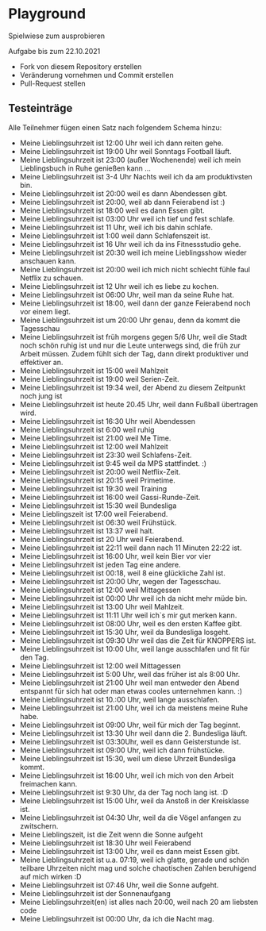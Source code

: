 # Playground
Spielwiese zum ausprobieren

Aufgabe bis zum 22.10.2021
* Fork von diesem Repository erstellen
* Veränderung vornehmen und Commit erstellen
* Pull-Request stellen


## Testeinträge

Alle Teilnehmer fügen einen Satz nach folgendem Schema hinzu:
* Meine Lieblingsuhrzeit ist 12:00 Uhr weil ich dann reiten gehe.
* Meine Lieblingsuhrzeit ist 19:00 Uhr weil Sonntags Football läuft.
* Meine Lieblingsuhrzeit ist 23:00 (außer Wochenende) weil ich mein Lieblingsbuch in Ruhe genießen kann ...
* Meine Lieblingsuhrzeit ist 3-4 Uhr Nachts weil ich da am produktivsten bin.
* Meine Lieblingsuhrzeit ist 20:00 weil es dann Abendessen gibt.
* Meine Lieblingsuhrzeit ist 20:00, weil ab dann Feierabend ist :)
* Meine Lieblingsuhrzeit ist 18:00 weil es dann Essen gibt.
* Meine Lieblingsuhrzeit ist 03:00 Uhr weil ich tief und fest schlafe.
* Meine Lieblingsuhrzeit ist 11 Uhr, weil ich bis dahin schlafe.
* Meine Lieblingsuhrzeit ist 1:00 weil dann Schlafenszeit ist.
* Meine Lieblingsuhrzeit ist 16 Uhr weil ich da ins Fitnessstudio gehe.
* Meine Lieblingsuhrzeit ist 20:30 weil ich meine Lieblingsshow wieder anschauen kann.
* Meine Lieblingsuhrzeit ist 20:00 weil ich mich nicht schlecht fühle faul Netflix zu schauen.
* Meine Lieblingsuhrzeit ist 12 Uhr weil ich es liebe zu kochen.
* Meine Lieblingsuhrzeit ist 06:00 Uhr, weil man da seine Ruhe hat.
* Meine Lieblingsuhrzeit ist 18:00, weil dann der ganze Feierabend noch vor einem liegt.
* Meine Lieblingsuhrzeit ist um 20:00 Uhr genau, denn da kommt die Tagesschau
* Meine Lieblingsuhrzeit ist früh morgens gegen 5/6 Uhr, weil die Stadt noch schön ruhig ist und nur die Leute unterwegs sind, die früh zur Arbeit müssen. Zudem fühlt sich der Tag, dann direkt produktiver und effektiver an.
* Meine Lieblingsuhrzeit ist 15:00 weil Mahlzeit
* Meine Lieblingsuhrzeit ist 19:00 weil Serien-Zeit.
* Meine Lieblingsuhrzeit ist 19:34 weil, der Abend zu diesem Zeitpunkt noch jung ist
* Meine Lieblingsuhrzeit ist heute 20.45 Uhr, weil dann Fußball übertragen wird.
* Meine Lieblingsuhrzeit ist 16:30 Uhr weil Abendessen
* Meine Lieblingsuhrzeit ist 6:00 weil ruhig
* Meine Lieblingsuhrzeit ist 21:00 weil Me Time.
* Meine Lieblingsuhrzeit ist 12:00 weil Mahlzeit
* Meine Lieblingsuhrzeit ist 23:30 weil Schlafens-Zeit.  
* Meine Lieblingsuhrzeit ist 9:45 weil da MPS stattfindet. :)
* Meine Lieblingsuhrzeit ist 20:00 weil Netflix-Zeit.
* Meine Lieblingsuhrzeit ist 20:15 weil Primetime.
* Meine Lieblingsuhrzeit ist 19:30 weil Training
* Meine Lieblingsuhrzeit ist 16:00 weil Gassi-Runde-Zeit.
* Meine Lieblingsuhrzeit ist 15:30 weil Bundesliga
* Meine Lieblingszeit ist 17:00 weil Feierabend.
* Meine Lieblingsuhrzeit ist 06:30 weil Frühstück.
* Meine Lieblingsuhrzeit ist 13:37 weil halt.
* Meine Lieblingsuhrzeit ist 20 Uhr weil Feierabend.
* Meine Lieblingsuhrzeit ist 22:11 weil dann nach 11 Minuten 22:22 ist.
* Meine Lieblingsuhrzeit ist 16:00 Uhr, weil kein Bier vor vier
* Meine Lieblingsuhrzeit ist jeden Tag eine andere.
* Meine Lieblingsuhrzeit ist 00:18, weil 8 eine glückliche Zahl ist.
* Meine Lieblingsuhrzeit ist 20:00 Uhr, wegen der Tagesschau.
* Meine Lieblingsuhrzeit ist 12:00 weil Mittagessen
* Meine Lieblingsuhrzeit ist 00:00 Uhr weil ich da nicht mehr müde bin.
* Meine Lieblingsuhrzeit ist 13:00 Uhr weil Mahlzeit.
* Meine Lieblingsuhrzeit ist 11:11 Uhr weil ich`s mir gut merken kann.
* Meine Lieblingsuhrzeit ist 08:00 Uhr, weil es den ersten Kaffee gibt.
* Meine Lieblingsuhrzeit ist 15:30 Uhr, weil da Bundesliga losgeht.
* Meine Lieblingsuhrzeit ist 09:30 Uhr weil das die Zeit für KNOPPERS ist.
* Meine Lieblingsuhrzeit ist 10:00 Uhr, weil lange ausschlafen und fit für den Tag.
* Meine Lieblingsuhrzeit ist 12:00 weil Mittagessen
* Meine Lieblingsuhrzeit ist 5:00 Uhr, weil das früher ist als 8:00 Uhr.
* Meine Lieblingsuhrzeit ist 21:00 Uhr weil man entweder den Abend entspannt für sich hat oder man etwas cooles unternehmen kann. :)
* Meine Lieblingsuhrzeit ist 10.:00 Uhr, weil lange ausschlafen.
* Meine Lieblingsuhrzeit ist 21:00 Uhr, weil ich da meistens meine Ruhe habe.
* Meine Lieblingsuhrzeit ist 09:00 Uhr, weil für mich der Tag beginnt. 
* Meine Lieblingsuhrzeit ist 13:30 Uhr weil dann die 2. Bundesliga läuft.
* Meine Lieblingsuhrzeit ist 03:30Uhr, weil es dann Geisterstunde ist.
* Meine Lieblingsuhrzeit ist 09:00 Uhr, weil ich dann frühstücke.
* Meine Lieblingsuhrzeit ist 15:30, weil um diese Uhrzeit Bundesliga kommt.
* Meine Lieblingsuhrzeit ist 16:00 Uhr, weil ich mich von den Arbeit freimachen kann. 
* Meine Lieblingsuhrzeit ist 9:30 Uhr, da der Tag noch lang ist. :D
* Meine Lieblingsuhrzeit ist 15:00 Uhr, weil da Anstoß in der Kreisklasse ist.
* Meine Lieblingsuhrzeit ist 04:30 Uhr, weil da die Vögel anfangen zu zwitschern.
* Meine Lieblingszeit, ist die Zeit wenn die Sonne aufgeht
* Meine Lieblingsuhrzeit ist 18:30 Uhr weil Feierabend
* Meine Lieblingsuhrzeit ist 13:00 Uhr, weil es dann meist Essen gibt.
* Meine Lieblingsuhrzeit ist u.a. 07:19, weil ich glatte, gerade und schön teilbare Uhrzeiten nicht mag und solche chaotischen Zahlen beruhigend auf mich wirken :D
* Meine Lieblingsuhrzeit ist 07:46 Uhr, weil die Sonne aufgeht.
* Meine Lieblingsuhrzeit ist der Sonnenaufgang
* Meine Lieblingsuhrzeit(en) ist alles nach 20:00, weil nach 20 am liebsten code
* Meine Lieblingsuhrzeit ist 00:00 Uhr, da ich die Nacht mag.
